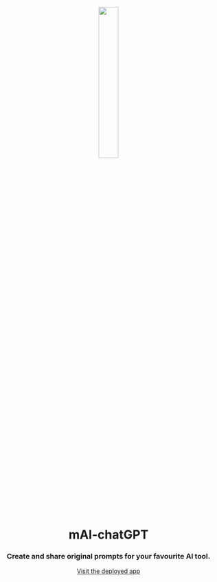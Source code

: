  <p align="center">
    <img src="https://github.com/rpiflv/mAI-ChatGPT/assets/67497636/db425b03-a3e8-453e-a31e-d3f15e515c6d" width="30%"/>
    <h1 align="center">mAI-chatGPT</h1>
  </p>

<h3 align="center">
  
Create and share original prompts for your favourite AI tool.
</h3>

<p align="center">
  <a href="https://mai-chatgpt.vercel.app">Visit the deployed app</a>
</p>
